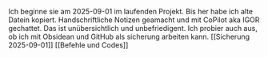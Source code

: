 Ich beginne sie am 2025-09-01 im laufenden Projekt. Bis her habe ich alte Datein kopiert. Handschriftliche Notizen geamacht und mit CoPilot aka IGOR gechattet. Das ist unübersichtlich und unbefriedigent.
Ich probier auch aus, ob ich mit Obsidean und GitHub als sicherung arbeiten kann.
[[Sicherung 2025-09-01]]
[[Befehle und Codes]]